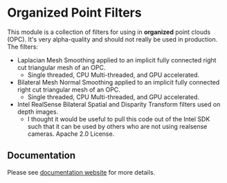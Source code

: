 # Organized Point Filters

This module is a collection of filters for using in **organized** point clouds (OPC).  It's very alpha-quality and should not really be used in production.  The filters:

* Laplacian Mesh Smoothing applied to an implicit fully connected right cut triangular mesh of an OPC.
    * Single threaded, CPU Multi-threaded, and GPU accelerated.
* Bilateral Mesh Normal Smoothing applied to an implicit fully connected right cut triangular mesh of an OPC.
    * Single threaded, CPU Multi-threaded, and GPU accelerated.
* Intel RealSense Bilateral Spatial and Disparity Transform filters used on depth images.
    * I thought it would be useful to pull this code out of the Intel SDK such that it can be used by others who are not using realsense cameras. Apache 2.0 License.




## Documentation

Please see [documentation website](https://jeremybyu.github.io/OrganizedPointFilters/) for more details.





